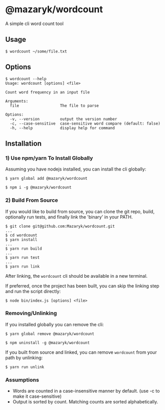 # @mazaryk/wordcount

A simple cli word count tool

## Usage
```
$ wordcount ~/some/file.txt
```

## Options
```
$ wordcount --help
Usage: wordcount [options] <file>

Count word frequency in an input file

Arguments:
  file                  The file to parse

Options:
  -v, --version         output the version number
  -c, --case-sensitive  case-sensitive word compare (default: false)
  -h, --help            display help for command

```

## Installation

### 1) Use npm/yarn To Install Globally
Assuming you have nodejs installed, you can install the cli globally:

```
$ yarn global add @mazaryk/wordcount
```
```
$ npm i -g @mazaryk/wordcount
```

### 2) Build From Source
If you would like to build from source, you can clone the git repo, build, optionally run tests, and finally link the 'binary' in your PATH.
```
$ git clone git@github.com:Mazaryk/wordcount.git
...
$ cd wordcount
$ yarn install
...
$ yarn run build
...
$ yarn run test
...
$ yarn run link
```
After linking, the ```wordcount``` cli should be available in a new terminal.

If preferred, once the project has been built, you can skip the linking step and run the script directly:
```
$ node bin/index.js [options] <file>
```

### Removing/Unlinking
If you installed globally you can remove the cli:
```
$ yarn global remove @mazaryk/wordcount
```
```
$ npm uninstall -g @mazaryk/wordcount
```

If you built from source and linked, you can remove ```wordcount``` from your path by unlinking:
```
$ yarn run unlink
```

### Assumptions
- Words are counted in a case-insensitive manner by default. (use -c to make it case-sensitive)
- Output is sorted by count. Matching counts are sorted alphabetically.
